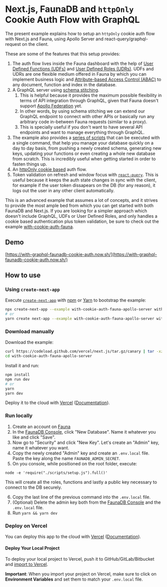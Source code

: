 # Next.js, FaunaDB and `httpOnly` Cookie Auth Flow with GraphQL

The present example explains how to setup an `httpOnly` cookie auth flow with Next.js and Fauna, using Apollo Server and react-query/graphql-request on the client.

These are some of the features that this setup provides:

1. The auth flow lives inside the Fauna dashboard with the help of [User Defined Functions (UDFs)](https://docs.fauna.com/fauna/current/api/graphql/functions) and [User Defined Roles (UDRs)](https://docs.fauna.com/fauna/current/security/roles.html). UDFs and UDRs are one flexible medium offered in Fauna by which you can implement business logic and [Attribute-based Access Control (ABAC)](https://docs.fauna.com/fauna/current/security/abac.html) to any document, function and index in the database.
2. A GraphQL server using [schema stitching](https://www.apollographql.com/docs/apollo-server/features/schema-stitching/).
   1. This is helpful because it provides the maximum possible flexibility in terms of API integration through GraphQL, given that Fauna doesn't support [Apollo Federation](https://www.apollographql.com/docs/apollo-server/federation/introduction/) yet.
   2. In other words, by using schema stitching we can extend our GraphQL endpoint to connect with other APIs or basically run any arbitrary code in-between Fauna requests (similar to a proxy).
   3. This is specially useful if you don't want to have several API endpoints and want to manage everything through GraphQL.
3. The example also provides a [series of scripts](/examples/with-cookie-auth-fauna-apollo-server/scripts) that can be executed with a single command, that help you manage your database quickly on a day to day basis, from pushing a newly created schema, generating new keys, updating your functions or even creating a whole new database from scratch. This is incredibly useful when getting started in order to fasten things up.
4. An [httpOnly cookie based](https://with-graphql-faunadb-cookie-auth.now.sh) auth flow.
5. Token validation on refresh and window focus with [`react-query`](https://github.com/tannerlinsley/react-query#useQuery). This is useful because it keeps the auth state changes in sync with the client, for example if the user token dissapears on the DB (for any reason), it logs out the user in any other client automatically.

This is an advanced example that assumes a lot of concepts, and it strives to provide the most ample bed from which you can get started with both FaunaDB and Next.js. If you are looking for a simpler approach which doesn't include GraphQL, UDFs or User Defined Roles, and only handles a cookie based authentication plus token validation, be sure to check out the example [with-cookie-auth-fauna](https://github.com/vercel/next.js/tree/canary/examples/with-cookie-auth-fauna).

## Demo

[https://with-graphql-faunadb-cookie-auth.now.sh/](https://with-graphql-faunadb-cookie-auth.now.sh/)

## How to use

### Using `create-next-app`

Execute [`create-next-app`](https://github.com/vercel/next.js/tree/canary/packages/create-next-app) with [npm](https://docs.npmjs.com/cli/init) or [Yarn](https://yarnpkg.com/lang/en/docs/cli/create/) to bootstrap the example:

```bash
npx create-next-app --example with-cookie-auth-fauna-apollo-server with-cookie-auth-fauna-apollo-server-app
# or
yarn create next-app --example with-cookie-auth-fauna-apollo-server with-cookie-auth-fauna-apollo-server-app
```

### Download manually

Download the example:

```bash
curl https://codeload.github.com/vercel/next.js/tar.gz/canary | tar -xz --strip=2 next.js-canary/examples/with-cookie-auth-fauna-apollo-server
cd with-cookie-auth-fauna-apollo-server
```

Install it and run:

```bash
npm install
npm run dev
# or
yarn
yarn dev
```

Deploy it to the cloud with [Vercel](https://vercel.com/import?filter=next.js&utm_source=github&utm_medium=readme&utm_campaign=next-example) ([Documentation](https://nextjs.org/docs/deployment)).

### Run locally

1. Create an account on [Fauna](https://fauna.com/)
2. In the [FaunaDB Console](https://dashboard.fauna.com/), click "New Database". Name it whatever you like and click "Save".
3. Now go to "Security" and click "New Key". Let's create an "Admin" key, name it whatever you want.
4. Copy the newly created "Admin" key and create an `.env.local` file. Paste the key along the name `FAUNADB_ADMIN_SECRET`.
5. On you console, while positioned on the root folder, execute:

```
node -e 'require("./scripts/setup.js").full()'
```

This will create all the roles, functions and lastly a public key necessary to connect to the DB securely.

6. Copy the last line of the previous command into the `.env.local` file.
7. (Optional) Delete the admin key both from the [FaunaDB Console](https://dashboard.fauna.com/) and the `.env.local` file.
8. Run `yarn && yarn dev`

### Deploy on Vercel

You can deploy this app to the cloud with [Vercel](https://vercel.com?utm_source=github&utm_medium=readme&utm_campaign=next-example) ([Documentation](https://nextjs.org/docs/deployment)).

#### Deploy Your Local Project

To deploy your local project to Vercel, push it to GitHub/GitLab/Bitbucket and [import to Vercel](https://vercel.com/import/git?utm_source=github&utm_medium=readme&utm_campaign=next-example).

**Important**: When you import your project on Vercel, make sure to click on **Environment Variables** and set them to match your `.env.local` file.
